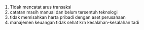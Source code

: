1. Tidak mencatat arus transaksi
2. catatan masih manual dan belum tersentuh teknologi
3. tidak memisahkan harta pribadi dengan aset perusahaan
4. manajemen keuangan tidak sehat krn kesalahan-kesalahan tadi
